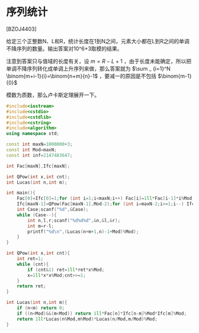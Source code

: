 # 序列统计
[BZOJ4403]

给定三个正整数N、L和R，统计长度在1到N之间，元素大小都在L到R之间的单调不降序列的数量。输出答案对10^6+3取模的结果。

注意到答案只与值域的长度有关，设 $m=R-L+1$ ，由于长度未能确定，所以把单调不降序列转化成单调上升序列来做，那么答案就为 $\sum _ {i=1}^N \binom{m+i-1}{i}=\binom{n+m}{n}-1$ ，要减一的原因是不包括 $\binom{m-1}{0}$

模数为质数，那么卢卡斯定理展开一下。

```cpp
#include<iostream>
#include<cstdio>
#include<cstdlib>
#include<cstring>
#include<algorithm>
using namespace std;

const int maxN=1000000+3;
const int Mod=maxN;
const int inf=2147483647;

int Fac[maxN],Ifc[maxN];

int QPow(int x,int cnt);
int Lucas(int n,int m);

int main(){
	Fac[0]=Ifc[0]=1;for (int i=1;i<maxN;i++) Fac[i]=1ll*Fac[i-1]*i%Mod;
	Ifc[maxN-1]=QPow(Fac[maxN-1],Mod-2);for (int i=maxN-2;i>=1;i--) Ifc[i]=1ll*Ifc[i+1]*(i+1)%Mod;
	int Case;scanf("%d",&Case);
	while (Case--){
		int n,l,r;scanf("%d%d%d",&n,&l,&r);
		int m=r-l;
		printf("%d\n",(Lucas(n+m+1,n)-1+Mod)%Mod);
	}
}

int QPow(int x,int cnt){
	int ret=1;
	while (cnt){
		if (cnt&1) ret=1ll*ret*x%Mod;
		x=1ll*x*x%Mod;cnt>>=1;
	}
	return ret;
}

int Lucas(int n,int m){
	if (n<m) return 0;
	if ((n<Mod)&&(m<Mod)) return 1ll*Fac[n]*Ifc[n-m]%Mod*Ifc[m]%Mod;
	return 1ll*Lucas(n%Mod,m%Mod)*Lucas(n/Mod,m/Mod)%Mod;
}
```